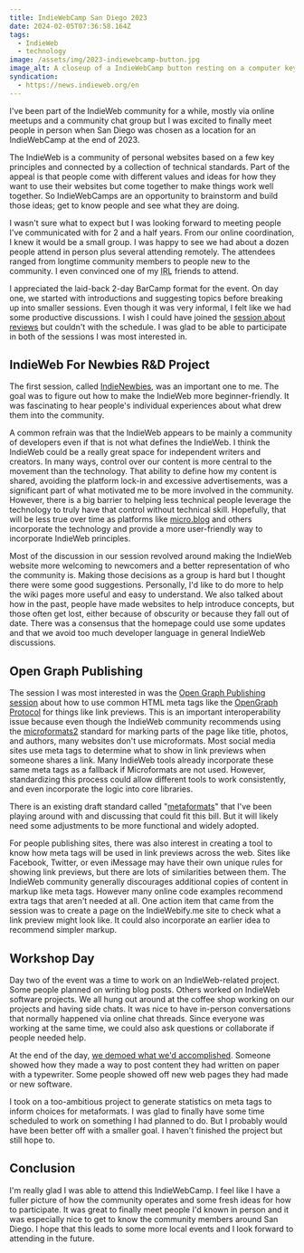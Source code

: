 ```yaml
---
title: IndieWebCamp San Diego 2023
date: 2024-02-05T07:36:58.164Z
tags:
  - IndieWeb
  - technology
image: /assets/img/2023-indiewebcamp-button.jpg
image_alt: A closeup of a IndieWebCamp button resting on a computer keyboard.
syndication:
  - https://news.indieweb.org/en
---
```


I've been part of the IndieWeb community for a while, mostly via online meetups and a community chat group but I was excited to finally meet people in person when San Diego was chosen as a location for an IndieWebCamp at the end of 2023.

The IndieWeb is a community of personal websites based on a few key principles and connected by a collection of technical standards.
Part of the appeal is that people come with different values and ideas for how they want to use their websites but come together to make things work well together.
So IndieWebCamps are an opportunity to brainstorm and build those ideas; get to know people and see what they are doing.

I wasn't sure what to expect but I was looking forward to meeting people I've communicated with for 2 and a half years.
From our online coordination, I knew it would be a small group.
I was happy to see we had about a dozen people attend in person plus several attending remotely.
The attendees ranged from longtime community members to people new to the community.
I even convinced one of my <abbr title="In Real Life">IRL</abbr> friends to attend.

I appreciated the laid-back 2-day BarCamp format for the event.
On day one, we started with introductions and suggesting topics before breaking up into smaller sessions.
Even though it was very informal, I felt like we had some productive discussions.
I wish I could have joined the [session about reviews](https://indieweb.org/2023/SD/movieviewings) but couldn't with the schedule.
I was glad to be able to participate in both of the sessions I was most interested in.

## IndieWeb For Newbies R&D Project

The first session, called [IndieNewbies](https://indieweb.org/2023/SD/indienewbies), was an important one to me.
The goal was to figure out how to make the IndieWeb more beginner-friendly.
It was fascinating to hear people's individual experiences about what drew them into the community.

A common refrain was that the IndieWeb appears to be mainly a community of developers even if that is not what defines the IndieWeb.
I think the IndieWeb could be a really great space for independent writers and creators.
In many ways, control over our content is more central to the movement than the technology.
That ability to define how my content is shared, avoiding the platform lock-in and excessive advertisements, was a significant part of what motivated me to be more involved in the community.
However, there is a big barrier to helping less technical people leverage the technology to truly have that control without technical skill.
Hopefully, that will be less true over time as platforms like [micro.blog](https://micro.blog/) and others incorporate the technology and provide a more user-friendly way to incorporate IndieWeb principles.

Most of the discussion in our session revolved around making the IndieWeb website more welcoming to newcomers and a better representation of who the community is.
Making those decisions as a group is hard but I thought there were some good suggestions.
Personally, I'd like to do more to help the wiki pages more useful and easy to understand.
We also talked about how in the past, people have made websites to help introduce concepts, but those often get lost, either because of obscurity or because they fall out of date.
There was a consensus that the homepage could use some updates and that we avoid too much developer language in general IndieWeb discussions.

## Open Graph Publishing

The session I was most interested in was the [Open Graph Publishing session](https://indieweb.org/2023/SD/opengraphpublishing) about how to use common HTML meta tags like the [OpenGraph Protocol](https://ogp.me/) for things like link previews.
This is an important interoperability issue because even though the IndieWeb community recommends using the [microformats2](https://microformats.org/wiki/microformats2) standard for marking parts of the page like title, photos, and authors, many websites don't use microformats.
Most social media sites use meta tags to determine what to show in link previews when someone shares a link.
Many IndieWeb tools already incorporate these same meta tags as a fallback if Microformats are not used.
However, standardizing this process could allow different tools to work consistently, and even incorporate the logic into core libraries.

There is an existing draft standard called "[metaformats](https://microformats.org/wiki/metaformats)" that I've been playing around with and discussing that could fit this bill.
But it will likely need some adjustments to be more functional and widely adopted.

For people publishing sites, there was also interest in creating a tool to know how meta tags will be used in link previews across the web.
Sites like Facebook, Twitter, or even iMessage may have their own unique rules for showing link previews, but there are lots of similarities between them.
The IndieWeb community generally discourages additional copies of content in markup like meta tags.
However many online code examples recommend extra tags that aren't needed at all.
One action item that came from the session was to create a page on the IndieWebify.me site to check what a link preview might look like.
It could also incorporate an earlier idea to recommend simpler markup.

## Workshop Day

Day two of the event was a time to work on an IndieWeb-related project.
Some people planned on writing blog posts.
Others worked on IndieWeb software projects.
We all hung out around at the coffee shop working on our projects and having side chats.
It was nice to have in-person conversations that normally happened via online chat threads.
Since everyone was working at the same time, we could also ask questions or collaborate if people needed help.

At the end of the day, [we demoed what we'd accomplished](https://indieweb.org/2023/SD/Demos).
Someone showed how they made a way to post content they had written on paper with a typewriter.
Some people showed off new web pages they had made or new software.

I took on a too-ambitious project to generate statistics on meta tags to inform choices for metaformats.
I was glad to finally have some time scheduled to work on something I had planned to do.
But I probably would have been better off with a smaller goal.
I haven't finished the project but still hope to.

## Conclusion

I'm really glad I was able to attend this IndieWebCamp.
I feel like I have a fuller picture of how the community operates and some fresh ideas for how to participate.
It was great to finally meet people I'd known in person and it was especially nice to get to know the community members around San Diego.
I hope that this leads to some more local events and I look forward to attending in the future.
